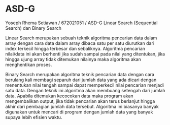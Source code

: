 # ASD-G
Yoseph Rhema Setiawan / 672021051 / ASD-G
Linear Search (Sequential Search) dan Binary Search

Linear Search merupakan sebuah teknik algoritma pencarian data dalam array dengan cara data dalam array dibaca satu per satu diurutkan dari index terkecil hingga terbesar dan sebaliknya. Algoritma pencarian nilai/data ini akan berhenti jika sudah sampai pada nilai yang ditentukan, jika hingga ujung array tidak ditemukan nilainya maka algoritma akan menghentikan proses.

Binary Search merupakan algoritma teknik pencarian data dengan cara berulang kali membagi separuh dari jumlah data yang ada dicari dengan menentukan nilai tengah sampai dapat memperkecil nilai pencarian menjadi satu data. Dengan teknik ini algoritma akan membuang setengah dari jumlah data. Apabila ditemukan kecocokan data maka program akan mengembalikan output, jika tidak pencarian akan terus berlanjut hingga akhir dari pembagian jumlah data tersebut. Algoritma ini biasanya banyak digunakan untuk mencari di program dengan jumlah data yang banyak supaya lebih efisien waktu.
